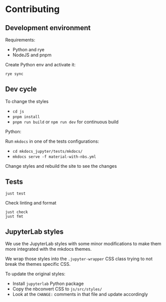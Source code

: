 # Contributing

## Development environment

Requirements:

- Python and rye
- NodeJS and pnpm

Create Python env and activate it:

```shell
rye sync
```

## Dev cycle

To change the styles

- `cd js`
- `pnpm install`
- `pnpm run build` or `npm run dev` for continuous build

Python:

Run `mkdocs` in one of the tests configurations:

- `cd mkdocs_jupyter/tests/mkdocs/`
- `mkdocs serve -f material-with-nbs.yml`

Change styles and rebuild the site to see the changes

## Tests

```shell
just test
```

Check linting and format

```shell
just check
just fmt
```

## JupyterLab styles

We use the JupyterLab styles with some minor modifications
to make them more integrated with the mkdocs themes.

We wrap those styles into the `.jupyter-wrapper` CSS class
trying to not break the themes specific CSS.

To update the original styles:

- Install `jupyterlab` Python package
- Copy the nbconvert CSS to `js/src/styles/`
- Look at the `CHANGE:` comments in that file and update accordingly
